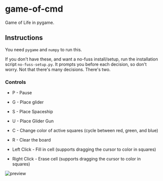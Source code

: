 # game-of-cmd
Game of Life in pygame.

## Instructions

You need `pygame` and `numpy` to run this.

If you don't have these, and want a no-fuss install/setup, run the installation script `no-fuss-setup.py`. It prompts you before each decision, so don't worry. Not that there's many decisions. There's two.

### Controls

- P - Pause
- G - Place glider
- S - Place Spaceship
- U - Place Glider Gun
- C - Change color of active squares (cycle between red, green, and blue)
- R - Clear the board

- Left Click - Fill in cell (supports dragging the cursor to color in squares)
- Right Click - Erase cell (supports dragging the cursor to color in squares)

 ![preview](https://github.com/H4CKY54CK/game-of-life/blob/master/preview.png)
